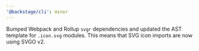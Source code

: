 ```yaml
---
'@backstage/cli': minor
---
```


Bumped Webpack and Rollup `svgr` dependencies and updated the AST template for `.icon.svg` modules. This means that SVG icon imports are now using SVGO v2.
